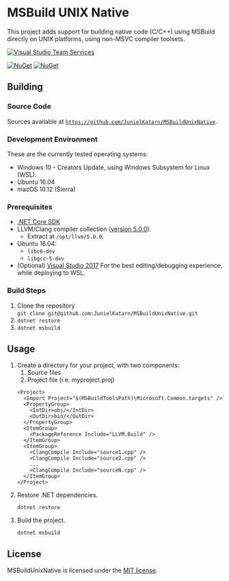# MSBuild UNIX Native

This project adds support for building native code (C/C++) using MSBuild directly on UNIX platforms, using non-MSVC compiler toolsets.

[![Visual Studio Team Services](https://garage-05.visualstudio.com/_apis/public/build/definitions/8378d9ce-d7ae-453b-a3b7-825306540b1f/4/badge)](https://github.com/JunielKatarn/MSBuildUnixNative/releases)

[![NuGet](https://img.shields.io/nuget/v/LLVM.Build.svg)](https://www.nuget.org/packages/LLVM.Build/absoluteLatest)
[![NuGet](https://img.shields.io/nuget/dt/LLVM.Build.svg)](https://www.nuget.org/api/v2/package/LLVM.Build)

## Building

### Source Code

Sources available at [`https://github.com/JunielKatarn/MSBuildUnixNative`](https://github.com/JunielKatarn/MSBuildUnixNative).

### Development Environment

These are the currently tested operating systems:
* Windows 10 - Creators Update, using Windows Subsystem for Linux (WSL).
* Ubuntu 16.04
* macOS 10.12 (Sierra)

### Prerequisites
* [.NET Core SDK](https://www.microsoft.com/net/download/core)
* LLVM/Clang compiler collection ([version 5.0.0](http://releases.llvm.org/download.html#5.0.0)).
  * Extract at `/opt/llvm/5.0.0`.
* Ubuntu 16.04:
  * `libc6-dev`
  * `libgcc-5-dev`
* (Optional) [Visual Studio 2017](https://www.visualstudio.com/downloads)
  For the best editing/debugging experience, while deploying to WSL.

### Build Steps
1. Clone the repository<br/>
  `git clone git@github.com:JunielKatarn/MSBuildUnixNative.git`
2. `dotnet restore`
3. `dotnet msbuild`

## Usage

1. Create a directory for your project, with two components:
    1. Source files
    2. Project file (i.e. myproject.proj)
    ```
    <Project>
      <Import Project="$(MSBuildToolsPath)\Microsoft.Common.targets" />
      <PropertyGroup>
        <IntDir>obj/</IntDir>
        <OutDir>bin/</OutDir>
      </PropertyGroup>
      <ItemGroup>
        <PackageReference Include="LLVM.Build" />
      </ItemGroup>
      <ItemGroup>
        <ClangCompile Include="source1.cpp" />
        <ClangCompile Include="source2.cpp" />
        ...
        <ClangCompile Include="sourceN.cpp" />
      </ItemGroup>
    </Project>
    ```
2. Restore .NET dependencies.
    ```
    dotnet restore
    ```
3. Build the project.
    ```
    dotnet msbuild
    ```

## License

MSBuildUnixNative is licensed under the [MIT license](LICENSE).